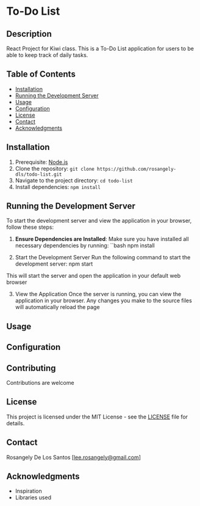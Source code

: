 # To-Do List

## Description
React Project for Kiwi class. This is a To-Do List application for users to be able to keep track of daily tasks. 

## Table of Contents
- [Installation](#installation)
- [Running the Development Server](#running-the-development-server)
- [Usage](#usage)
- [Configuration](#configuration)
- [License](#license)
- [Contact](#contact)
- [Acknowledgments](#acknowledgments)

## Installation
1. Prerequisite: [Node.js](https://nodejs.org/)
2. Clone the repository: `git clone https://github.com/rosangely-dls/todo-list.git`
3. Navigate to the project directory: `cd todo-list`
4. Install dependencies: `npm install`

## Running the Development Server
To start the development server and view the application in your browser, follow these steps: 

 1. **Ensure Dependencies are Installed**:
 Make sure you have installed all necessary dependencies by running: 
``bash
npm install

2. Start the Development Server
Run the following command to start the development server: 
npm start

This will start the server and open the application in your default web browser 

3. View the Application
Once the server is running, you can view the application in your browser. Any changes you make to the source files will automatically reload the page

## Usage


## Configuration

## Contributing
Contributions are welcome

## License
This project is licensed under the MIT License - see the [LICENSE](LICENSE) file for details.

## Contact
Rosangely De Los Santos [lee.rosangely@gmail.com]

## Acknowledgments
- Inspiration
- Libraries used
